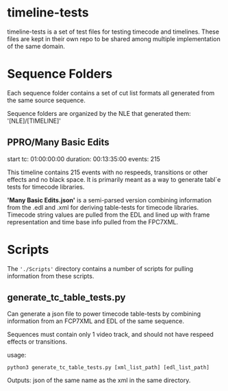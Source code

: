# timeline-tests

timeline-tests is a set of test files for testing timecode and timelines. These files 
are kept in their own repo to be shared among multiple implementation of the same
domain.

# Sequence Folders

Each sequence folder contains a set of cut list formats all generated from the same 
source sequence.

Sequence folders are organized by the NLE that generated them: '[NLE]/[TIMELINE]' 

## PPRO/Many Basic Edits

start tc: 01:00:00:00
duration: 00:13:35:00
events: 215

This timeline contains 215 events with no respeeds, transitions or other effects and no 
black space. It is primarily meant as a way to generate tabl`e tests for timecode 
libraries.

**'Many Basic Edits.json'** is a semi-parsed version combining information from the .edl
and .xml for deriving table-tests for timecode libraries. Timecode string values are
pulled from the EDL and lined up with frame representation and time base info pulled
from the FPC7XML.

# Scripts

The ``'./Scripts'`` directory contains a number of scripts for pulling information from
these scripts.

## generate_tc_table_tests.py

Can generate a json file to power timecode table-tests by combining information from
an FCP7XML and EDL of the same sequence.

Sequences must contain only 1 video track, and should not have respeed effects or 
transitions.

usage: 

```shell
python3 generate_tc_table_tests.py [xml_list_path] [edl_list_path]
```

Outputs: json of the same name as the xml in the same directory.
